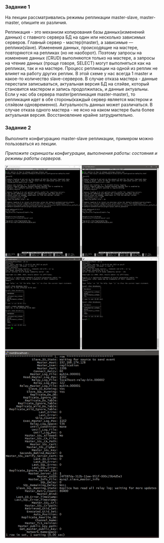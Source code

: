 ### Задание 1

На лекции рассматривались режимы репликации master-slave, master-master, опишите их различия.

Репликация - это механизм копирования базы данных(изменений данных) с главного сервера БД на один или несколько зависимых серверов. Главный сервер - мастер(master), а зависимые — реплики(slave).
Изменения данных, происходящие на мастере, повторяются на репликах (но не наоборот). Поэтому запросы на изменение данных (CRUD) выполняются только на мастере, а запросы на чтение данных (проще говоря, SELECT) могут выполняться как на репликах, так и на мастере. Процесс репликации на одной из реплик не влияет на работу других реплик. В этой схеме у нас всегда 1 master и какое-то количество slave-серверов. В случае отказа мастера - данные перестали записываться, актуальная версия БД на слэйве, который становится мастером и запись продолжилась, и данные актуальны.
Если у нас оба сервера master(репликация master-master), то репликация идет в обе стороны(каждый сервер является мастером и слэйвом одновременно). Актуальность данных может различаться. В случае отказа одного мастера - не ясно на каком мастере была более актуальная версия. Восстановление крайне затруднительно.

### Задание 2

Выполните конфигурацию master-slave репликации, примером можно пользоваться из лекции.

*Приложите скриншоты конфигурации, выполнения работы: состояния и режимы работы серверов.*

![repl_scaling_my_cnf](https://github.com/EvgenyMyznikov/repl_scaling_p1/blob/main/img/my_cnf.png?raw=true)
![repl_scaling_p1-db_repl](https://github.com/EvgenyMyznikov/repl_scaling_p1/blob/main/img/db_repl.png?raw=true)
![repl_scaling_p1-slave_status](https://github.com/EvgenyMyznikov/repl_scaling_p1/blob/main/img/slave_status.png?raw=true)
